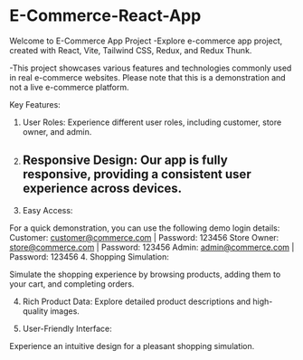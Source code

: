 # E-Commerce-React-App

Welcome to E-Commerce App Project
-Explore e-commerce app project, created with React, Vite, Tailwind CSS, Redux, and Redux Thunk.

-This project showcases various features and technologies commonly used in real e-commerce websites. Please note that this is a demonstration and not a live e-commerce platform.

Key Features:

1. User Roles:
   Experience different user roles, including customer, store owner, and admin.

2. Responsive Design:
   Our app is fully responsive, providing a consistent user experience across devices.
   -
3. Easy Access:

For a quick demonstration, you can use the following demo login details:
Customer: customer@commerce.com | Password: 123456
Store Owner: store@commerce.com | Password: 123456
Admin: admin@commerce.com | Password: 123456 4. Shopping Simulation:

Simulate the shopping experience by browsing products, adding them to your cart, and completing orders.

4. Rich Product Data:
   Explore detailed product descriptions and high-quality images.

5. User-Friendly Interface:

Experience an intuitive design for a pleasant shopping simulation.
